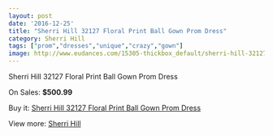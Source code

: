 ```yaml
---
layout: post
date: '2016-12-25'
title: "Sherri Hill 32127 Floral Print Ball Gown Prom Dress"
category: Sherri Hill
tags: ["prom","dresses","unique","crazy","gown"]
image: http://www.eudances.com/15305-thickbox_default/sherri-hill-32127-floral-print-ball-gown-prom-dress.jpg
---
```

Sherri Hill 32127 Floral Print Ball Gown Prom Dress

On Sales: **$500.99**
<a href="https://www.eudances.com/en/sherri-hill/4533-sherri-hill-32127-floral-print-ball-gown-prom-dress.html"><amp-img layout="responsive" width="600" height="600" src="//www.eudances.com/15305-thickbox_default/sherri-hill-32127-floral-print-ball-gown-prom-dress.jpg" alt="Sherri Hill 32127 Floral Print Ball Gown Prom Dress 0" /></a>
<a href="https://www.eudances.com/en/sherri-hill/4533-sherri-hill-32127-floral-print-ball-gown-prom-dress.html"><amp-img layout="responsive" width="600" height="600" src="//www.eudances.com/15307-thickbox_default/sherri-hill-32127-floral-print-ball-gown-prom-dress.jpg" alt="Sherri Hill 32127 Floral Print Ball Gown Prom Dress 1" /></a>
<a href="https://www.eudances.com/en/sherri-hill/4533-sherri-hill-32127-floral-print-ball-gown-prom-dress.html"><amp-img layout="responsive" width="600" height="600" src="//www.eudances.com/15306-thickbox_default/sherri-hill-32127-floral-print-ball-gown-prom-dress.jpg" alt="Sherri Hill 32127 Floral Print Ball Gown Prom Dress 2" /></a>

Buy it: [Sherri Hill 32127 Floral Print Ball Gown Prom Dress](https://www.eudances.com/en/sherri-hill/4533-sherri-hill-32127-floral-print-ball-gown-prom-dress.html "Sherri Hill 32127 Floral Print Ball Gown Prom Dress")

View more: [Sherri Hill](https://www.eudances.com/en/80-Sherri-Hill "Sherri Hill")